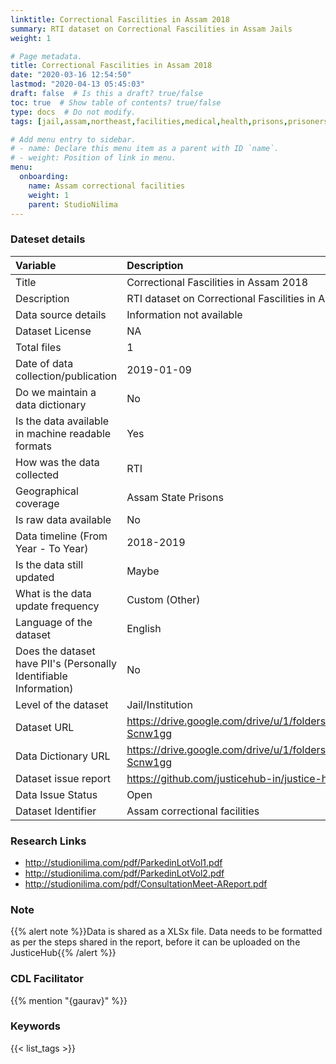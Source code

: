 ```yaml
---
linktitle: Correctional Fascilities in Assam 2018
summary: RTI dataset on Correctional Fascilities in Assam Jails
weight: 1

# Page metadata.
title: Correctional Fascilities in Assam 2018
date: "2020-03-16 12:54:50"
lastmod: "2020-04-13 05:45:03"
draft: false  # Is this a draft? true/false
toc: true  # Show table of contents? true/false
type: docs  # Do not modify.
tags: [jail,assam,northeast,facilities,medical,health,prisons,prisoners]

# Add menu entry to sidebar.
# - name: Declare this menu item as a parent with ID `name`.
# - weight: Position of link in menu.
menu:
  onboarding:
    name: Assam correctional facilities
    weight: 1
    parent: StudioNilima
---
```

### Dateset details
|Variable                                                          |Description                                                                  |
|:-----------------------------------------------------------------|:----------------------------------------------------------------------------|
|Title                                                             |Correctional Fascilities in Assam 2018                                       |
|Description                                                       |RTI dataset on Correctional Fascilities in Assam Jails                       |
|Data source details                                               |Information not available                                                    |
|Dataset License                                                   |NA                                                                           |
|Total files                                                       |1                                                                            |
|Date of data collection/publication                               |2019-01-09                                                                   |
|Do we maintain a data dictionary                                  |No                                                                           |
|Is the data available in machine readable formats                 |Yes                                                                          |
|How was the data collected                                        |RTI                                                                          |
|Geographical coverage                                             |Assam State Prisons                                                          |
|Is raw data available                                             |No                                                                           |
|Data timeline (From Year - To Year)                               |2018-2019                                                                    |
|Is the data still updated                                         |Maybe                                                                        |
|What is the data update frequency                                 |Custom (Other)                                                               |
|Language of the dataset                                           |English                                                                      |
|Does the dataset have PII's (Personally Identifiable Information) |No                                                                           |
|Level of the dataset                                              |Jail/Institution                                                             |
|Dataset URL                                                       |https://drive.google.com/drive/u/1/folders/10y0NkbQRHqoxnqaGh7OVvaWA-Scnw1gg |
|Data Dictionary URL                                               |https://drive.google.com/drive/u/1/folders/10y0NkbQRHqoxnqaGh7OVvaWA-Scnw1gg |
|Dataset issue report                                              |https://github.com/justicehub-in/justice-hub-docs/issues/16                  |
|Data Issue Status                                                 |Open                                                                         |
|Dataset Identifier                                                |Assam correctional facilities                                                |
### Research Links
* http://studionilima.com/pdf/ParkedinLotVol1.pdf
* http://studionilima.com/pdf/ParkedinLotVol2.pdf
* http://studionilima.com/pdf/ConsultationMeet-AReport.pdf
### Note
{{% alert note %}}Data is shared as a XLSx file. Data needs to be formatted as per the steps shared in the report, before it can be uploaded on the JusticeHub{{% /alert %}}
### CDL Facilitator
{{% mention "{gaurav}" %}}
### Keywords
{{< list_tags >}}
